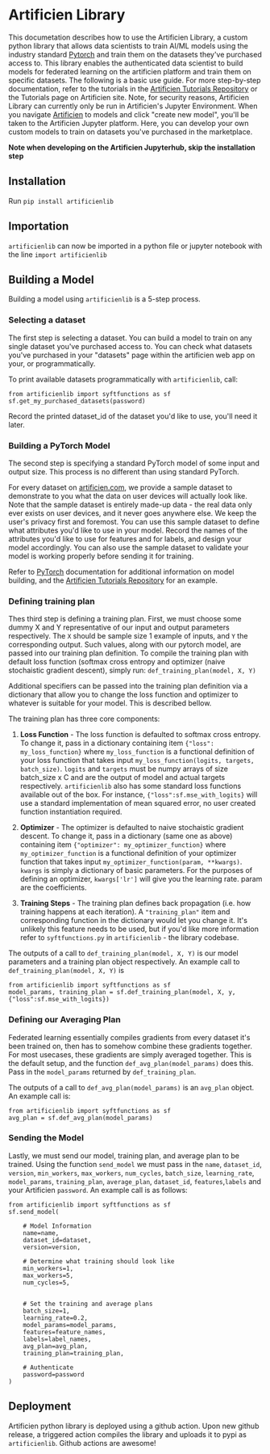# Artificien Library

This documetation describes how to use the Artificien Library, a custom python library that allows data scientists to train AI/ML models using the industry standard [Pytorch](https://pytorch.org/) and train them on the datasets they've purchased access to. This library enables the authenticated data scientist to build models for federated learning on the artificien platform and train them on specific datasets. The following is a basic use guide. For more step-by-step documentation, refer to the tutorials in the [Artificien Tutorials Repository](https://github.com/dartmouth-cs98/artificien_tutorials) or the Tutorials page on Artificien site. Note, for security reasons, Artificien Library can currently only be run in Artificien's Jupyter Environment. When you navigate [Artificien](www.artificien.com) to models and click "create new model", you'll be taken to the Artificien Jupyter platform. Here, you can develop your own custom models to train on datasets you've purchased in the marketplace.

**Note when developing on the Artificien Jupyterhub, skip the installation step**

## Installation

Run `pip install artificienlib`

## Importation

`artificienlib` can now be imported in a python file or jupyter notebook with the line `import artificienlib`

## Building a Model

Building a model using `artificienlib` is a 5-step process.

### Selecting a dataset

The first step is selecting a dataset. You can build a model to train on any single dataset you've purchased access to. You can check what datasets you've purchased in your "datasets" page within the artificien web app on your, or programmatically.

To print available datasets programmatically with `artificienlib`, call:

```
from artificienlib import syftfunctions as sf
sf.get_my_purchased_datasets(password)
```

Record the printed dataset_id of the dataset you'd like to use, you'll need it later.

### Building a PyTorch Model

The second step is specifying a standard PyTorch model of some input and output size. This process is no different than using standard PyTorch.

For every dataset on [artificien.com](www.artificien.com), we provide a sample dataset to demonstrate to you what the data on user devices will actually look like. Note that the sample dataset is entirely made-up data - the real data only ever exists on user devices, and it never goes anywhere else. We keep the user's privacy first and foremost. You can use this sample dataset to define what attributes you'd like to use in your model. Record the names of the attributes you'd like to use for features and for labels, and design your model accordingly. You can also use the sample dataset to validate your model is working properly before sending it for training.

Refer to [PyTorch](https://pytorch.org/) documentation for additional information on model building, and the [Artificien Tutorials Repository](https://github.com/dartmouth-cs98/artificien_tutorials) for an example.

### Defining training plan

Thes third step is defining a training plan. First, we must choose some dummy X and Y representative of our input and output parameters respectively. The `X` should be sample size 1 example of inputs, and `Y` the corresponding output. Such values, along with our pytorch model, are passed into our training plan definition. To compile the training plan with default loss function (softmax cross entropy and optimizer (naive stochaistic gradient descent), simply run: `def_training_plan(model, X, Y)`

Additional specifiers can be passed into the training plan definition via a dictionary that allow you to change the loss function and optimizer to whatever is suitable for your model. This is described bellow.

The training plan has three core components:

1. **Loss Function** - The loss function is defaulted to softmax cross entropy. To change it, pass in a dictionary containing item `{"loss": my_loss_function}` where `my_loss_function` is a functional definition of your loss function that takes input `my_loss_function(logits, targets, batch_size)`. `logits` and `targets` must be numpy arrays of size batch_size x C and are the output of model and actual targets respectively. `artificienlib` also has some standard loss functions available out of the box. For instance, `{"loss":sf.mse_with_logits}` will use a standard implementation of mean squared error, no user created function instantiation required.

2. **Optimizer** - The optimizer is defaulted to naive stochaistic gradient descent. To change it, pass in a dictionary (same one as above) containing item `{"optimizer": my_optimizer_function}` where `my_optimizer_function` is a functional definition of your optimizer function that takes input `my_optimizer_function(param, **kwargs)`. `kwargs` is simply a dictionary of basic parameters. For the purposes of defining an optimizer, `kwargs['lr']` will give you the learning rate. param are the coefficients.

3. **Training Steps** - The training plan defines back propagation (i.e. how training happens at each iteration). A `"training_plan"` item and corresponding function in the dictionary would let you change it. It's unlikely this feature needs to be used, but if you'd like more information refer to `syftfunctions.py` in `artificienlib` - the library codebase.

The outputs of a call to `def_training_plan(model, X, Y)` is our model parameters and a training plan object respectively. An example call to `def_training_plan(model, X, Y)` is 

```
from artificienlib import syftfunctions as sf
model_params, training_plan = sf.def_training_plan(model, X, y, {"loss":sf.mse_with_logits})
```

### Defining our Averaging Plan

Federated learning essentially compiles gradients from every dataset it's been trained on, then has to somehow combine these gradients together. For most usecases, these gradients are simply averaged together. This is the default setup, and the function `def_avg_plan(model_params)` does this. Pass in the `model_params` returned by `def_training_plan`.

The outputs of a call to `def_avg_plan(model_params)` is an `avg_plan` object. An example call is:

```
from artificienlib import syftfunctions as sf
avg_plan = sf.def_avg_plan(model_params)
```

### Sending the Model

Lastly, we must send our model, training plan, and average plan to be trained. Using the function `send_model` we must pass in the `name`, `dataset_id`, `version`, `min_workers`, `max_workers`, `num_cycles`, `batch_size`, `learning_rate`, `model_params`, `training_plan`, `average_plan`, `dataset_id`, `features`,`labels` and your Artificien `password`. An example call is as follows:

```
from artificienlib import syftfunctions as sf
sf.send_model(
    
    # Model Information
    name=name, 
    dataset_id=dataset, 
    version=version, 
    
    # Determine what training should look like
    min_workers=1,
    max_workers=5,
    num_cycles=5,


    # Set the training and average plans
    batch_size=1, 
    learning_rate=0.2,
    model_params=model_params,
    features=feature_names, 
    labels=label_names,
    avg_plan=avg_plan,
    training_plan=training_plan,
    
    # Authenticate
    password=password
)
```
## Deployment

Artificien python library is deployed using a github action. Upon new github release, a triggered action compiles the library and uploads it to pypi as `artificienlib`. Github actions are awesome!

